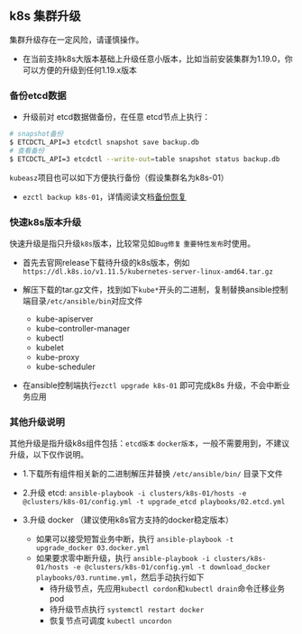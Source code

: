 ## k8s 集群升级

集群升级存在一定风险，请谨慎操作。 

- 在当前支持k8s大版本基础上升级任意小版本，比如当前安装集群为1.19.0，你可以方便的升级到任何1.19.x版本

### 备份etcd数据 

- 升级前对 etcd数据做备份，在任意 etcd节点上执行：

``` bash
# snapshot备份
$ ETCDCTL_API=3 etcdctl snapshot save backup.db
# 查看备份
$ ETCDCTL_API=3 etcdctl --write-out=table snapshot status backup.db
```

`kubeasz`项目也可以如下方便执行备份（假设集群名为k8s-01）

- `ezctl backup k8s-01`，详情阅读文档[备份恢复](cluster_restore.md)

### 快速k8s版本升级

快速升级是指只升级`k8s`版本，比较常见如`Bug修复` `重要特性发布`时使用。

- 首先去官网release下载待升级的k8s版本，例如`https://dl.k8s.io/v1.11.5/kubernetes-server-linux-amd64.tar.gz`
- 解压下载的tar.gz文件，找到如下`kube*`开头的二进制，复制替换ansible控制端目录`/etc/ansible/bin`对应文件
  - kube-apiserver
  - kube-controller-manager
  - kubectl
  - kubelet
  - kube-proxy
  - kube-scheduler

- 在ansible控制端执行`ezctl upgrade k8s-01` 即可完成k8s 升级，不会中断业务应用


### 其他升级说明

其他升级是指升级k8s组件包括：`etcd版本` `docker版本`，一般不需要用到，不建议升级，以下仅作说明。

- 1.下载所有组件相关新的二进制解压并替换 `/etc/ansible/bin/` 目录下文件

- 2.升级 etcd: `ansible-playbook -i clusters/k8s-01/hosts -e @clusters/k8s-01/config.yml -t upgrade_etcd playbooks/02.etcd.yml`

- 3.升级 docker （建议使用k8s官方支持的docker稳定版本）
  - 如果可以接受短暂业务中断，执行 `ansible-playbook -t upgrade_docker 03.docker.yml`
  - 如果要求零中断升级，执行 `ansible-playbook -i clusters/k8s-01/hosts -e @clusters/k8s-01/config.yml -t download_docker playbooks/03.runtime.yml`，然后手动执行如下
    - 待升级节点，先应用`kubectl cordon`和`kubectl drain`命令迁移业务pod
    - 待升级节点执行 `systemctl restart docker`
    - 恢复节点可调度 `kubectl uncordon`
